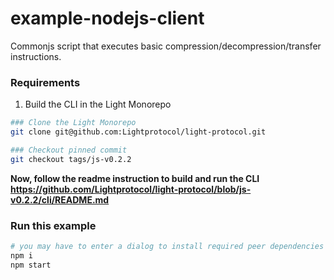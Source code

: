 # example-nodejs-client

Commonjs script that executes basic compression/decompression/transfer instructions.

### Requirements

1. Build the CLI in the Light Monorepo

```bash
### Clone the Light Monorepo
git clone git@github.com:Lightprotocol/light-protocol.git

### Checkout pinned commit
git checkout tags/js-v0.2.2
```

**Now, follow the readme instruction to build and run the CLI https://github.com/Lightprotocol/light-protocol/blob/js-v0.2.2/cli/README.md**

### Run this example

```bash
# you may have to enter a dialog to install required peer dependencies
npm i
npm start
```
